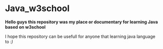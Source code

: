 # Java_w3school

**Hello guys this repository was my place or documentary for learning Java based on w3school**

I hope this repository can be usefull for anyone that learning java language to *:)*

